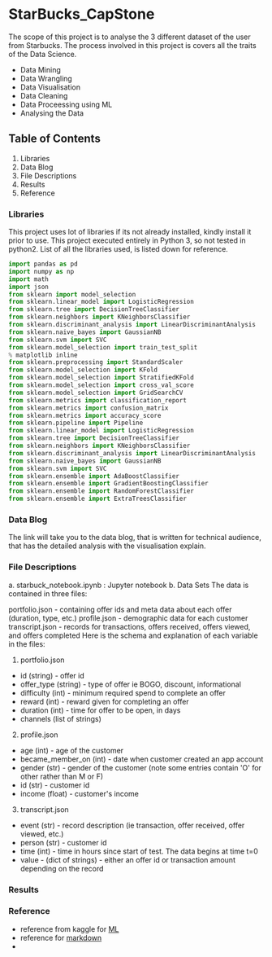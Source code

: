 # StarBucks_CapStone
The scope of this project is to analyse the 3 different dataset of the user from Starbucks. 
The process involved in this project is covers all the traits of the Data Science.

* Data Mining
* Data Wrangling
* Data Visualisation
* Data Cleaning
* Data Proceessing using ML
* Analysing the Data

## Table of Contents
1. Libraries
2. Data Blog
3. File Descriptions
4. Results
5. Reference

### Libraries
This project uses lot of libraries if its not already installed, kindly install it prior to use.
This project executed entirely in Python 3, so not tested in python2.
List of all the libraries used, is listed down for reference.

```python
import pandas as pd
import numpy as np
import math
import json
from sklearn import model_selection
from sklearn.linear_model import LogisticRegression
from sklearn.tree import DecisionTreeClassifier
from sklearn.neighbors import KNeighborsClassifier
from sklearn.discriminant_analysis import LinearDiscriminantAnalysis
from sklearn.naive_bayes import GaussianNB
from sklearn.svm import SVC
from sklearn.model_selection import train_test_split
% matplotlib inline
from sklearn.preprocessing import StandardScaler
from sklearn.model_selection import KFold
from sklearn.model_selection import StratifiedKFold
from sklearn.model_selection import cross_val_score
from sklearn.model_selection import GridSearchCV
from sklearn.metrics import classification_report
from sklearn.metrics import confusion_matrix
from sklearn.metrics import accuracy_score
from sklearn.pipeline import Pipeline
from sklearn.linear_model import LogisticRegression
from sklearn.tree import DecisionTreeClassifier
from sklearn.neighbors import KNeighborsClassifier
from sklearn.discriminant_analysis import LinearDiscriminantAnalysis
from sklearn.naive_bayes import GaussianNB
from sklearn.svm import SVC
from sklearn.ensemble import AdaBoostClassifier
from sklearn.ensemble import GradientBoostingClassifier
from sklearn.ensemble import RandomForestClassifier
from sklearn.ensemble import ExtraTreesClassifier
```

### Data Blog
The link will take you to the data blog, that is written for technical audience, that has the detailed 
analysis with the visualisation explain.


### File Descriptions
a. starbuck_notebook.ipynb : Jupyter notebook
b. Data Sets
The data is contained in three files:

portfolio.json - containing offer ids and meta data about each offer (duration, type, etc.)
profile.json - demographic data for each customer
transcript.json - records for transactions, offers received, offers viewed, and offers completed
Here is the schema and explanation of each variable in the files:

1. portfolio.json

* id (string) - offer id
* offer_type (string) - type of offer ie BOGO, discount, informational
* difficulty (int) - minimum required spend to complete an offer
* reward (int) - reward given for completing an offer
* duration (int) - time for offer to be open, in days
* channels (list of strings)

2. profile.json

* age (int) - age of the customer
* became_member_on (int) - date when customer created an app account
* gender (str) - gender of the customer (note some entries contain 'O' for other rather than M or F)
* id (str) - customer id
* income (float) - customer's income

3. transcript.json

* event (str) - record description (ie transaction, offer received, offer viewed, etc.)
* person (str) - customer id
* time (int) - time in hours since start of test. The data begins at time t=0
* value - (dict of strings) - either an offer id or transaction amount depending on the record



### Results


### Reference
* reference from kaggle for [ML](https://www.kaggle.com/pouryaayria/a-complete-ml-pipeline-tutorial-acu-86)
* reference for [markdown](https://medium.com/@saumya.ranjan/how-to-write-a-readme-md-file-markdown-file-20cb7cbcd6f)
* 
